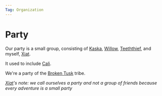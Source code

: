```yaml
---
Tag: Organization
---
```

# Party
Our party is a small group, consisting of [Kaska](questforthefrozenflame/docs/Backstory/NPCs/People/Broken-Tusk/Party-Members/Kaska.md), [Willow](questforthefrozenflame/docs/Backstory/NPCs/People/Broken-Tusk/Party-Members/Willow.md), [Teeththief](questforthefrozenflame/docs/Backstory/NPCs/People/Broken-Tusk/Party-Members/Teeththief.md), and myself, [Xiat](questforthefrozenflame/docs/Backstory/NPCs/People/Broken-Tusk/Party-Members/Xiat.md).

It used to include [Cali](questforthefrozenflame/docs/Backstory/NPCs/People/Broken-Tusk/Party-Members/Cali.md).

We're a party of the [Broken Tusk](questforthefrozenflame/docs/Backstory/Organizations/Broken-Tusk.md) tribe.

*[Xiat](questforthefrozenflame/docs/Backstory/NPCs/People/Broken-Tusk/Party-Members/Xiat.md)'s note: we call ourselves a party and not a group of friends because every adventure is a small party*